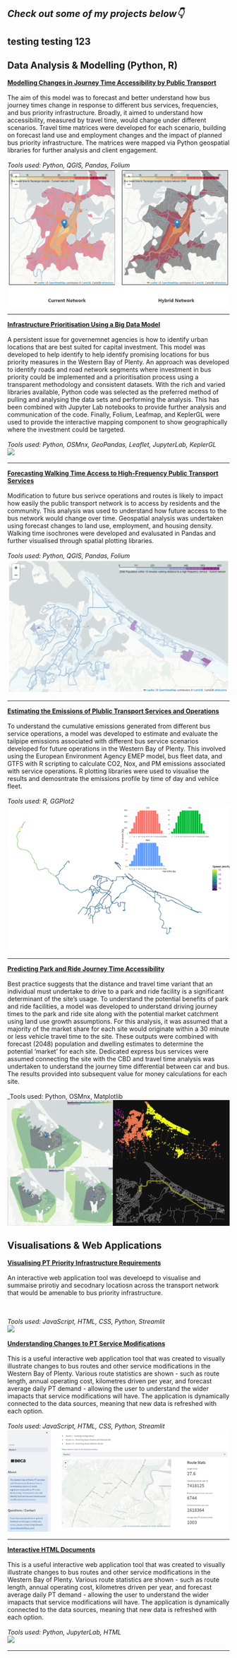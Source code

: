 ## _Check out some of my projects below👇_

## testing testing 123

## Data Analysis & Modelling (Python, R)

**[Modelling Changes in Journey Time Accessibility by Public Transport](/sample_page)**
<br><br>
The aim of this model was to forecast and better understand how bus journey times change in response to different bus services, frequencies, and bus priority infrastructure. Broadly, it aimed to understand how accessibility, measured by travel time, would change under different scenarios. Travel time matrices were developed for each scenario, building on forecast land use and employment changes and the impact of planned bus priority infrastructure. The matrices were mapped via Python geospatial libraries for further analysis and client engagement.
<br><br>
_Tools used: Python, QGIS, Pandas, Folium_
<br>
<img src="images/accessibility.PNG?raw=true"/>

---

**[Infrastructure Prioritisation Using a Big Data Model](/pdf/sample_presentation.pdf)**
<br><br>
A persistent issue for governemnet agencies is how to identify urban locations that are best suited for capital investment. This model was developed to help identify to help identify promising locations for bus priority measures in the Western Bay of Plenty. An approach was developed to identify roads and road network segments where investment in bus priority could be implemented and a prioritisation process using a transparent methodology and consistent datasets. With the rich and varied libraries available, Python code was selected as the preferred method of pulling and analysing the data sets and performing the analysis. This has been combined with Jupyter Lab notebooks to provide further analysis and communication of the code. Finally, Folium, Leafmap, and KeplerGL were used to provide the interactive mapping component to show geographically where the investment could be targeted.
<br><br>
_Tools used: Python, OSMnx, GeoPandas, Leaflet, JupyterLab, KeplerGL_
<br>
<img src="images/infrastructure.gif?raw=true"/>

---

**[Forecasting Walking Time Access to High-Frequency Public Transport Services](/pdf/sample_presentation.pdf)**
<br><br>
Modification to future bus serivce operations and routes is likely to impact how easily the public transport network is to access by residents and the community. This analysis was used to understand how future access to the bus network would change over time. Geospatial analysis was undertaken using forecast changes to land use, employment, and housing density. Walking time isochrones were developed and evalusated in Pandas and further visualised through spatial plotting libraries.
<br><br>
_Tools used: Python, QGIS, Pandas, Folium_
<br>
<img src="images/walking_time.PNG?raw=true"/>

---

**[Estimating the Emissions of Plublic Transport Services and Operations](http://example.com/)**
<br><br>
To understand the cumulative emissions generated from different bus service operations, a model was developed to estimate and evaluate the tailpipe emissions associated with different bus service scenarios developed for future operations in the Western Bay of Plenty. This involved using the European Environment Agency EMEP model, bus fleet data, and GTFS with R scripting to calculate CO2, Nox, and PM emissions associated with service operations. R plotting libraries were used to visualise the results and demosntrate the emissions profile by time of day and vehilce fleet.
<br><br>
_Tools used: R, GGPlot2_
<br>
<img src="images/Rplot_combined.png?raw=true"/>

---

**[Predicting Park and Ride Journey Time Accessibility](http://example.com/)**
<br><br>
Best practice suggests that the distance and travel time variant that an individual must undertake to drive to a park and ride facility is a significant determinant of the site’s usage. To understand the potential benefits of park and ride facilities, a model was developed to understand driving journey times to the park and ride site along with the potential market catchment using land use growth assumptions. For this analysis, it was assumed that a majority of the market share for each site would originate within a 30 minute or less vehicle travel time to the site. These outputs were combined with forecast (2048) population and dwelling estimates to determine the potential ‘market’ for each site. Dedicated express bus services were assumed connecting the site with the CBD and travel time analysis was undertaken to understand the journey time differential between car and bus. The results provided into subsequent value for money calculations for each site.
<br><br>
\_Tools used: Python, OSMnx, Matplotlib
<br>
<img src="images/parkandride.PNG?raw=true"/>

## Visualisations & Web Applications

**[Visualising PT Priority Infrastructure Requirements](http://example.com/)**
<br><br>
An interactive web application tool was develoepd to visualise and summaise prirotiy and secodnary locatiosn across the transport network that would be amenable to bus priority infrastructure.

<br><br>
_Tools used: JavaScript, HTML, CSS, Python, Streamlit_
<br>
<img src="images/streamlit.gif?raw=true"/>

**[Understanding Changes to PT Service Modifications](http://example.com/)**
<br><br>
This is a useful interactive web application tool that was created to visually illustrate changes to bus routes and other service modifications in the Western Bay of Plenty. Various route statistics are shown - such as route length, annual operating cost, kilometres driven per year, and forecast average daily PT demand - allowing the user to understand the wider imapacts that service modifications will have. The application is dynamically connected to the data sources, meaning that new data is refreshed with each option.
<br><br>
_Tools used: JavaScript, HTML, CSS, Python, Streamlit_
<br>
<img src="images/bus_modifications.PNG?raw=true"/>

---

**[Interactive HTML Documents](http://example.com/)**
<br><br>
This is a useful interactive web application tool that was created to visually illustrate changes to bus routes and other service modifications in the Western Bay of Plenty. Various route statistics are shown - such as route length, annual operating cost, kilometres driven per year, and forecast average daily PT demand - allowing the user to understand the wider imapacts that service modifications will have. The application is dynamically connected to the data sources, meaning that new data is refreshed with each option.
<br><br>
_Tools used: Python, JupyterLab, HTML_
<br>
<img src="images/accessibility.gif?raw=true"/>

---

